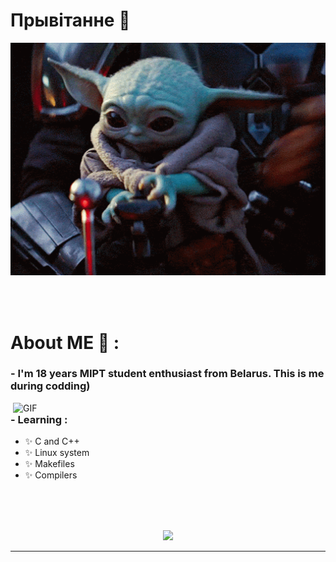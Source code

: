 # Прывітанне 👋

<div align="center">
<img hight="300" width="700" alt="GIF" align="center" src="https://github.com/StaVan28/StaVan28/blob/master/assets/hi.gif">
</div>

</br>
</br>
</br>


# About ME 💬 :

### - I'm 18 years MIPT student enthusiast from Belarus. This is me during codding)

<img hight="400" width="500" alt="GIF" align="right" src="https://github.com/StaVan28/StaVan28/blob/master/assets/Howard.gif">

### - Learning :
- ✨ C and C++  
- ✨ Linux system 
- ✨ Makefiles 
- ✨ Compilers

</br>
</br>
</br>


<p align="center" >  
  <a href="https://github.com/anuraghazra/github-readme-stats"> 
<img  src="https://github-readme-stats.vercel.app/api?username=StaVan28&&show_icons=true&theme=radical"/>
  </a>
  </p>

*************
